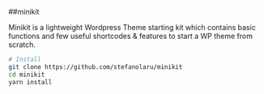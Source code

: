 ##minikit

Minikit is a lightweight Wordpress Theme starting kit which contains basic functions and few useful shortcodes & features to start a WP theme from scratch.


```bash
# Install
git clone https://github.com/stefanolaru/minikit
cd minikit
yarn install